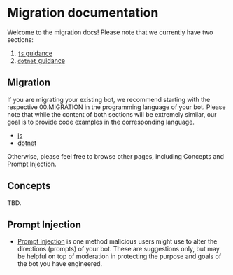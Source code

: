 # Migration documentation

Welcome to the migration docs! Please note that we currently have two sections:

1. [`js` guidance](./js/)
1. [`dotnet` guidance](./dotnet/)

## Migration

If you are migrating your existing bot, we recommend starting with the respective 00.MIGRATION in the programming language of your bot. Please note that while the content of both sections will be extremely similar, our goal is to provide code examples in the corresponding language.

- [js](./js/00.MIGRATION.md)
- [dotnet](./dotnet/00.MIGRATION.md)

Otherwise, please feel free to browse other pages, including Concepts and Prompt Injection.

## Concepts

TBD.

## Prompt Injection

- [Prompt injection](./PROMPT-INJECTION.md) is one method malicious users might use to alter the directions (prompts) of your bot. These are suggestions only, but may be helpful on top of moderation in protecting the purpose and goals of the bot you have engineered.
